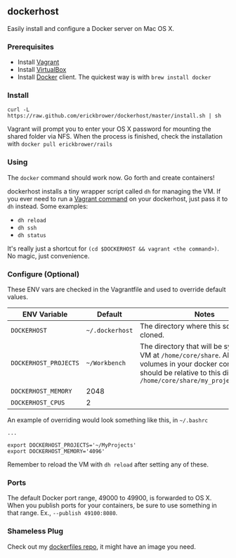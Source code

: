 ## dockerhost

Easily install and configure a Docker server on Mac OS X. 

### Prerequisites

* Install [Vagrant](https://www.vagrantup.com/downloads)
* Install [VirtualBox](https://www.virtualbox.org/wiki/Downloads)
* Install [Docker](http://docker.io) client. The quickest way is with `brew install docker`

### Install
`curl -L https://raw.github.com/erickbrower/dockerhost/master/install.sh | sh`

Vagrant will prompt you to enter your OS X password for mounting the shared folder via NFS. When the process is finished, check the installation with `docker pull erickbrower/rails`

### Using 

The `docker` command should work now. Go forth and create containers!

dockerhost installs a tiny wrapper script called `dh` for managing the VM. If you ever need to run a [Vagrant command](http://docs.vagrantup.com/v2/cli/index.html) on your dockerhost, just pass it to `dh` instead. Some examples:

* `dh reload`
* `dh ssh`
* `dh status`

It's really just a shortcut for `(cd $DOCKERHOST && vagrant <the command>)`. No magic, just convenience.

### Configure (Optional)

These ENV vars are checked in the Vagrantfile and used to override default values. 

ENV Variable          | Default         | Notes 
--------------------- | --------------- | -----
`DOCKERHOST`          | `~/.dockerhost` | The directory where this source will be cloned.
`DOCKERHOST_PROJECTS` | `~/Workbench`   | The directory that will be synced to the VM at `/home/core/share`. All mounted volumes in your docker commands should be relative to this directory. Ex, `/home/core/share/my_project:/opt/app`
`DOCKERHOST_MEMORY` | 2048              | 
`DOCKERHOST_CPUS`   | 2                 | 

An example of overriding would look something like this, in `~/.bashrc`

```
...

export DOCKERHOST_PROJECTS='~/MyProjects'
export DOCKERHOST_MEMORY='4096'
```

Remember to reload the VM with `dh reload` after setting any of these. 

### Ports

The default Docker port range, 49000 to 49900, is forwarded to OS X. When you publish ports for your containers, be sure to use something in that range. Ex., `--publish 49100:8080`. 

### Shameless Plug

Check out my [dockerfiles repo](http://github.com/erickbrower/dockerfiles), it might have an image you need. 
